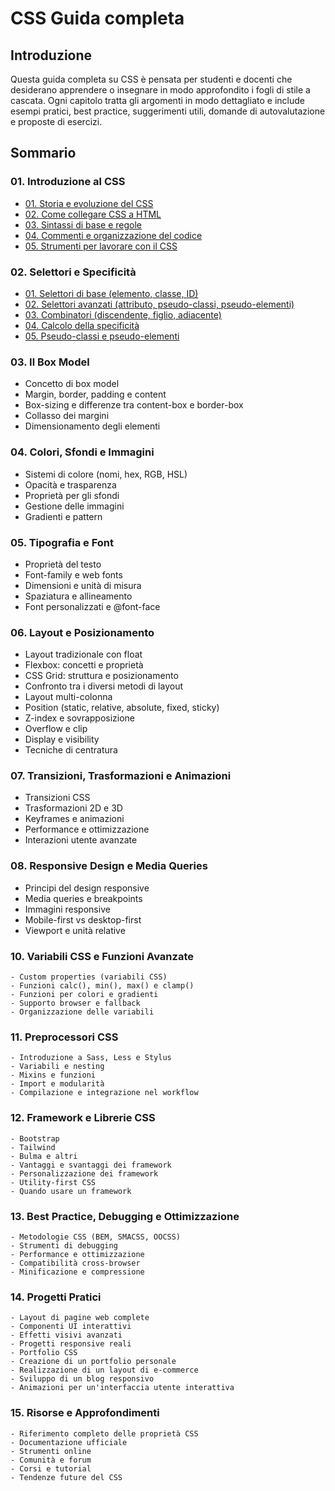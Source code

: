 # CSS Guida completa

## Introduzione
Questa guida completa su CSS è pensata per studenti e docenti che desiderano apprendere o insegnare in modo approfondito i fogli di stile a cascata. Ogni capitolo tratta gli argomenti in modo dettagliato e include esempi pratici, best practice, suggerimenti utili, domande di autovalutazione e proposte di esercizi.

## Sommario
### 01. Introduzione al CSS
   - [01. Storia e evoluzione del CSS](<01. Introduzione al CSS/01_Storia_e_evoluzione_del_CSS.md>)
   - [02. Come collegare CSS a HTML](<01. Introduzione al CSS/02_Come_collegare_CSS_a_HTML.md>)
   - [03. Sintassi di base e regole](<01. Introduzione al CSS/03_Sintassi_di_base_e_regole.md>)
   - [04. Commenti e organizzazione del codice](<01. Introduzione al CSS/04_Commenti_e_organizzazione_del_codice.md>)
   - [05. Strumenti per lavorare con il CSS](<01. Introduzione al CSS/05_Strumenti_per_lavorare_con_il_CSS.md>)

### 02. Selettori e Specificità
   - [01. Selettori di base (elemento, classe, ID)](<02. Selettori e Specificità/01_Selettori_di_base.md>)
   - [02. Selettori avanzati (attributo, pseudo-classi, pseudo-elementi)](<02. Selettori e Specificità/02_Selettori_avanzati.md>)
   - [03. Combinatori (discendente, figlio, adiacente)](<02. Selettori e Specificità/03_Selettori_combinatori.md>)
   - [04. Calcolo della specificità](<02. Selettori e Specificità/04_Specificità_e_cascata.md>)
   - [05. Pseudo-classi e pseudo-elementi](<02. Selettori e Specificità/05_Pseudo-classi_e_pseudo-elementi.md>)

### 03. Il Box Model
   - Concetto di box model
   - Margin, border, padding e content
   - Box-sizing e differenze tra content-box e border-box
   - Collasso dei margini
   - Dimensionamento degli elementi

### 04. Colori, Sfondi e Immagini
   - Sistemi di colore (nomi, hex, RGB, HSL)
   - Opacità e trasparenza
   - Proprietà per gli sfondi
   - Gestione delle immagini
   - Gradienti e pattern

### 05. Tipografia e Font
   - Proprietà del testo
   - Font-family e web fonts
   - Dimensioni e unità di misura
   - Spaziatura e allineamento
   - Font personalizzati e @font-face

### 06. Layout e Posizionamento
   - Layout tradizionale con float
   - Flexbox: concetti e proprietà
   - CSS Grid: struttura e posizionamento
   - Confronto tra i diversi metodi di layout
   - Layout multi-colonna
   - Position (static, relative, absolute, fixed, sticky)
   - Z-index e sovrapposizione
   - Overflow e clip
   - Display e visibility
   - Tecniche di centratura

### 07. Transizioni, Trasformazioni e Animazioni
   - Transizioni CSS
   - Trasformazioni 2D e 3D
   - Keyframes e animazioni
   - Performance e ottimizzazione
   - Interazioni utente avanzate

### 08. Responsive Design e Media Queries
   - Principi del design responsive
   - Media queries e breakpoints
   - Immagini responsive
   - Mobile-first vs desktop-first
   - Viewport e unità relative

### 10. Variabili CSS e Funzioni Avanzate
    - Custom properties (variabili CSS)
    - Funzioni calc(), min(), max() e clamp()
    - Funzioni per colori e gradienti
    - Supporto browser e fallback
    - Organizzazione delle variabili

### 11. Preprocessori CSS
    - Introduzione a Sass, Less e Stylus
    - Variabili e nesting
    - Mixins e funzioni
    - Import e modularità
    - Compilazione e integrazione nel workflow

### 12. Framework e Librerie CSS
    - Bootstrap
    - Tailwind
    - Bulma e altri
    - Vantaggi e svantaggi dei framework
    - Personalizzazione dei framework
    - Utility-first CSS
    - Quando usare un framework

### 13. Best Practice, Debugging e Ottimizzazione
    - Metodologie CSS (BEM, SMACSS, OOCSS)
    - Strumenti di debugging
    - Performance e ottimizzazione
    - Compatibilità cross-browser
    - Minificazione e compressione

### 14. Progetti Pratici 
    - Layout di pagine web complete
    - Componenti UI interattivi
    - Effetti visivi avanzati
    - Progetti responsive reali
    - Portfolio CSS
    - Creazione di un portfolio personale
    - Realizzazione di un layout di e-commerce
    - Sviluppo di un blog responsivo
    - Animazioni per un'interfaccia utente interattiva

### 15. Risorse e Approfondimenti
    - Riferimento completo delle proprietà CSS
    - Documentazione ufficiale
    - Strumenti online
    - Comunità e forum
    - Corsi e tutorial
    - Tendenze future del CSS

